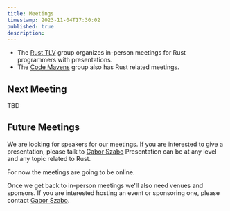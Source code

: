 ```yaml
---
title: Meetings
timestamp: 2023-11-04T17:30:02
published: true
description:
---
```


* The [Rust TLV](/tlv) group organizes in-person meetings for Rust programmers with presentations.
* The [Code Mavens](/code-mavens) group also has Rust related meetings.


## Next Meeting

TBD

## Future Meetings

We are looking for speakers for our meetings. If you are interested to give a presentation, please talk to [Gabor Szabo](https://szabgab.com/contact)
Presentation can be at any level and any topic related to Rust.

For now the meetings are going to be online.

Once we get back to in-person meetings we'll also need venues and sponsors. If you are interested hosting an event or sponsoring one,
please contact  [Gabor Szabo](https://szabgab.com/contact).



